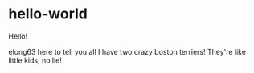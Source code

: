 # hello-world

Hello!

elong63 here to tell you all I have two crazy boston terriers! They're like little kids, no lie!
